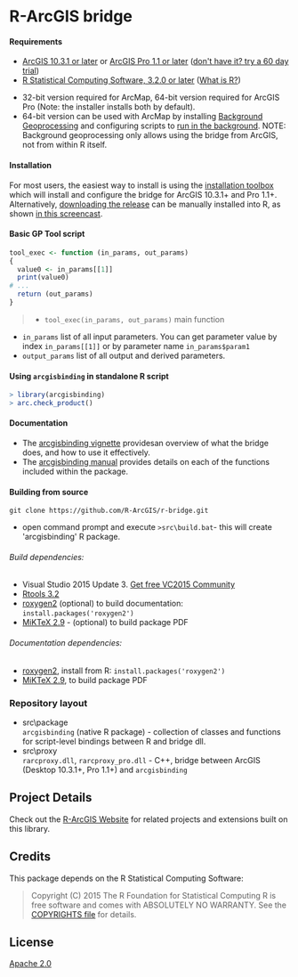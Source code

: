 R-ArcGIS bridge
===============
#### Requirements
 - [ArcGIS 10.3.1 or later](http://desktop.arcgis.com/en/desktop/) or [ArcGIS Pro 1.1 or later](http://pro.arcgis.com/en/pro-app/) ([don't have it? try a 60 day trial](http://www.esri.com/software/arcgis/arcgis-for-desktop/free-trial))
 - [R Statistical Computing Software, 3.2.0 or later](http://cran.cnr.berkeley.edu/bin/windows/base/) ([What is R?](http://www.r-project.org/about.html))
  + 32-bit version required for ArcMap, 64-bit version required for ArcGIS Pro (Note: the installer installs both by default).
  + 64-bit version can be used with ArcMap by installing [Background Geoprocessing](http://desktop.arcgis.com/en/desktop/latest/analyze/executing-tools/64bit-background.htm) and configuring scripts to [run in the background](http://desktop.arcgis.com/en/desktop/latest/analyze/executing-tools/foreground-and-background-processing.htm). NOTE: Background geoprocessing only allows using the bridge from ArcGIS, not from within R itself.

#### Installation

For most users, the easiest way to install is using the [installation toolbox](https://github.com/R-ArcGIS/r-bridge-install) which will install and configure the bridge for ArcGIS 10.3.1+ and Pro 1.1+. Alternatively, [downloading the release](https://github.com/R-ArcGIS/r-bridge/releases/latest) can be manually installed into R, as shown [in this screencast](https://4326.us/R/zipinst/).

#### Basic GP Tool script
```R
tool_exec <- function (in_params, out_params)
{
  value0 <- in_params[[1]]
  print(value0)
# ...
  return (out_params)
}
```
>- `tool_exec(in_params, out_params)` main function
- `in_params` list of all input parameters. You can get parameter value by index `in_params[[1]]` or by parameter name `in_params$param1`
- `output_params` list of all output and derived parameters.

#### Using `arcgisbinding` in standalone R script
```R
> library(arcgisbinding)
> arc.check_product()
```

#### Documentation
 - The [arcgisbinding vignette](https://r-arcgis.github.io/assets/arcgisbinding-vignette.html) providesan overview of what the bridge does, and how to use it effectively.
 - The [arcgisbinding manual](https://r-arcgis.github.io/assets/arcgisbinding.pdf) provides details on each of the functions included within the package.

#### Building from source
`git clone https://github.com/R-ArcGIS/r-bridge.git`
- open command prompt and execute `>src\build.bat`- this will create 'arcgisbinding' R package.

###### Build dependencies:
- Visual Studio 2015 Update 3. [Get free VC2015 Community](https://www.visualstudio.com/products/free-developer-offers-vs)
- [Rtools 3.2](http://cran.r-project.org/bin/windows/Rtools)
- [roxygen2](https://github.com/yihui/roxygen2) (optional) to build documentation: `install.packages('roxygen2')`
- [MiKTeX 2.9](http://miktex.org/) - (optional) to build package PDF

###### Documentation dependencies:
- [roxygen2](https://github.com/yihui/roxygen2), install from R: `install.packages('roxygen2')`
- [MiKTeX 2.9](http://miktex.org/), to build package PDF

### Repository layout
- src\package  
  `arcgisbinding` (native R package) - collection of classes and functions for script-level bindings between R and bridge dll.
- src\proxy  
  `rarcproxy.dll`, `rarcproxy_pro.dll` - C++, bridge between ArcGIS (Desktop 10.3.1+, Pro 1.1+) and `arcgisbinding`


## Project Details

Check out the [R-ArcGIS Website](https://r-arcgis.github.io) for related projects and extensions built on this library.

## Credits

This package depends on the R Statistical Computing Software:

> Copyright (C) 2015 The R Foundation for Statistical Computing
> R is free software and comes with ABSOLUTELY NO WARRANTY.
> See the [COPYRIGHTS file](https://github.com/wch/r-source/blob/trunk/doc/COPYRIGHTS) for details.

## License
[Apache 2.0](LICENSE)
